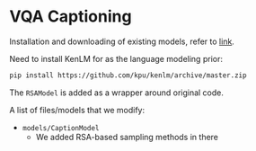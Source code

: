 # VQA Captioning

Installation and downloading of existing models, refer to [link](https://github.com/windweller/VQACaptioning/old_README.md).

Need to install KenLM for as the language modeling prior:

```bash
pip install https://github.com/kpu/kenlm/archive/master.zip
```

The `RSAModel` is added as a wrapper around original code.

A list of files/models that we modify:

- `models/CaptionModel` 
  - We added RSA-based sampling methods in there
  